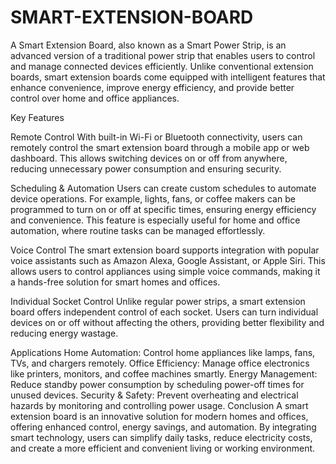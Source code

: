 # SMART-EXTENSION-BOARD
A Smart Extension Board, also known as a Smart Power Strip, is an advanced version of a traditional power strip that enables users to control and manage connected devices efficiently. Unlike conventional extension boards, smart extension boards come equipped with intelligent features that enhance convenience, improve energy efficiency, and provide better control over home and office appliances.

Key Features

Remote Control With built-in Wi-Fi or Bluetooth connectivity, users can remotely control the smart extension board through a mobile app or web dashboard. This allows switching devices on or off from anywhere, reducing unnecessary power consumption and ensuring security.

Scheduling & Automation Users can create custom schedules to automate device operations. For example, lights, fans, or coffee makers can be programmed to turn on or off at specific times, ensuring energy efficiency and convenience. This feature is especially useful for home and office automation, where routine tasks can be managed effortlessly.

Voice Control The smart extension board supports integration with popular voice assistants such as Amazon Alexa, Google Assistant, or Apple Siri. This allows users to control appliances using simple voice commands, making it a hands-free solution for smart homes and offices.

Individual Socket Control Unlike regular power strips, a smart extension board offers independent control of each socket. Users can turn individual devices on or off without affecting the others, providing better flexibility and reducing energy wastage.

Applications Home Automation: Control home appliances like lamps, fans, TVs, and chargers remotely. Office Efficiency: Manage office electronics like printers, monitors, and coffee machines smartly. Energy Management: Reduce standby power consumption by scheduling power-off times for unused devices. Security & Safety: Prevent overheating and electrical hazards by monitoring and controlling power usage. Conclusion A smart extension board is an innovative solution for modern homes and offices, offering enhanced control, energy savings, and automation. By integrating smart technology, users can simplify daily tasks, reduce electricity costs, and create a more efficient and convenient living or working environment.
